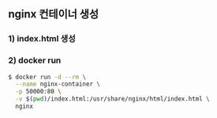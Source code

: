 ## nginx 컨테이너 생성

### 1) index.html 생성

### 2) docker run

```bash
$ docker run -d --rm \
  --name nginx-container \
  -p 50000:80 \
  -v $(pwd)/index.html:/usr/share/nginx/html/index.html \
  nginx
```
